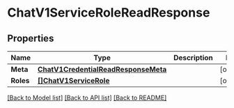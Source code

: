 # ChatV1ServiceRoleReadResponse

## Properties

Name | Type | Description | Notes
------------ | ------------- | ------------- | -------------
**Meta** | [**ChatV1CredentialReadResponseMeta**](chat_v1_credentialReadResponse_meta.md) |  | [optional] 
**Roles** | [**[]ChatV1ServiceRole**](chat.v1.service.role.md) |  | [optional] 

[[Back to Model list]](../README.md#documentation-for-models) [[Back to API list]](../README.md#documentation-for-api-endpoints) [[Back to README]](../README.md)


